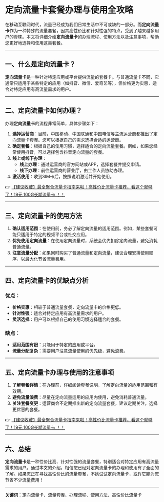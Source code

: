 # 定向流量卡套餐办理与使用全攻略

在移动互联网时代，流量已经成为我们日常生活中不可或缺的一部分。而**定向流量卡**作为一种特殊的流量套餐，因其高性价比和针对性强的特点，受到了越来越多用户的青睐。本文将详细介绍**定向流量卡**的办理流程、使用方法以及注意事项，帮助您更好地选择和使用这类套餐。

---

## 一、什么是定向流量卡？

**定向流量卡**是一种针对特定应用或平台提供流量的套餐卡。与普通流量卡不同，它通常只适用于某些特定的应用（如抖音、微信、爱奇艺等），但价格更为实惠，适合对特定应用有高流量需求的用户。

---

## 二、定向流量卡如何办理？

办理**定向流量卡**的流程非常简单，具体步骤如下：

1. **选择运营商**：目前，中国移动、中国联通和中国电信等主流运营商都推出了定向流量卡套餐。您可以根据自己的需求选择合适的运营商。
2. **确定套餐**：根据自己的使用习惯，选择适合的定向流量套餐。例如，如果您经常使用抖音，可以选择包含抖音定向流量的套餐。
3. **线上或线下办理**：
   - **线上办理**：通过运营商的官方网站或APP，选择套餐并提交申请。
   - **线下办理**：前往运营商的营业厅，由工作人员协助办理。
4. **激活使用**：收到SIM卡后，按照说明激活并开始使用。

👉 [【建议收藏】最全聚合流量卡指南来啦！高性价比流量卡推荐，看这个就够了！19元 100G长期流量卡 ！！](https://bit.ly/Liuliangka)

---

## 三、定向流量卡的使用方法

1. **确认适用范围**：在使用前，务必了解定向流量的适用范围。例如，某些套餐可能只适用于特定的视频平台或社交应用。
2. **优先使用定向流量**：在使用定向流量时，系统会优先扣除定向流量，避免消耗普通流量。
3. **注意流量分配**：如果同时购买了普通流量和定向流量，建议合理安排使用顺序，以最大化节省流量费用。

---

## 四、定向流量卡的优缺点分析

### 优点：
- **价格实惠**：相较于普通流量套餐，定向流量卡的价格更低。
- **针对性强**：适合对特定应用有高流量需求的用户。
- **灵活选择**：用户可以根据自己的使用习惯选择适合的套餐。

### 缺点：
- **适用范围有限**：只能用于特定的应用或平台。
- **流量分配复杂**：需要用户注意流量使用的优先级，避免浪费。

---

## 五、定向流量卡办理与使用的注意事项

1. **了解套餐详情**：在办理前，仔细阅读套餐说明，了解定向流量的适用范围和有效期。
2. **避免流量浪费**：尽量在定向流量适用的应用内使用，避免消耗普通流量。
3. **关注套餐变更**：运营商会不定期推出新的定向流量套餐，建议定期关注，选择更优惠的套餐。

👉 [【建议收藏】最全聚合流量卡指南来啦！高性价比流量卡推荐，看这个就够了！19元 100G长期流量卡 ！！](https://bit.ly/Liuliangka)

---

## 六、总结

**定向流量卡**是一种性价比高、针对性强的流量套餐，特别适合对特定应用有高流量需求的用户。通过本文的介绍，相信您已经对定向流量卡的办理和使用有了全面的了解。如果您正在寻找高性价比的流量套餐，不妨试试定向流量卡，或许它能为您节省不少流量费用！

---

**关键词**：定向流量卡、流量套餐、办理流程、使用方法、高性价比流量卡